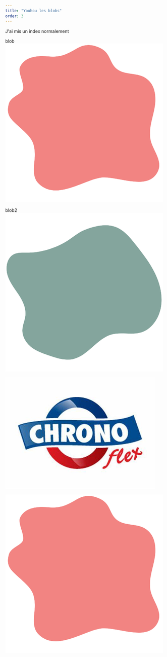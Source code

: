 ```yaml
---
title: "Youhou les blobs"
order: 3
---
```

J'ai mis un index normalement

blob 
![Texte décrivant l'image](/images/Design_sans_titre-removebg-preview.png) 

blob2
![Texte décrivant l'image](/images/Design_sans_titre_2_-removebg-preview.png) 

![Texte décrivant l'image](/images/chrono.jpg) 

![Texte décrivant l'image](/images/Design_sans_titre-removebg-preview.png) 